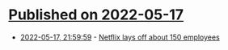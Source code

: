 # [Published on 2022-05-17](index.md)

* [2022-05-17, 21:59:59](https://news.ycombinator.com/item?id=31416795) - [Netflix lays off about 150 employees](https://www.reuters.com/business/media-telecom/netflix-lays-off-approximately-150-mostly-us-2022-05-17/)
